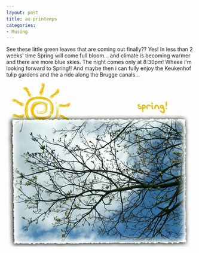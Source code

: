 ```yaml
---
layout: post
title: au printemps
categories:
- Musing
---
```


See these little green leaves that are coming out finally?? Yes! In less than 2 weeks' time Spring will come full bloom... and climate is becoming warmer and there are more blue skies. The night comes only at 8:30pm! Wheee i'm looking forward to Spring!! And maybe then i can fully enjoy the Keukenhof tulip gardens and the a ride along the Brugge canals...

![](/img/spring.jpg)
